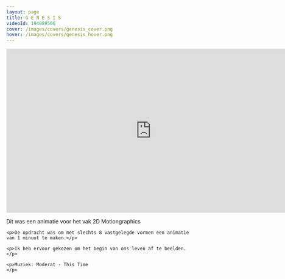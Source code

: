 ```yaml
---
layout: page
title: G E N E S I S
videoId: 194089506
cover: /images/covers/genesis_cover.png
hover: /images/covers/genesis_hover.png
---
```

<iframe src="https://player.vimeo.com/video/194089506" width="760" height="430" frameborder="0" webkitallowfullscreen mozallowfullscreen allowfullscreen class="main-video"></iframe>

<div class= "textbox">
    <p>Dit was een animatie voor het vak 2D Motiongraphics</p>

    <p>De opdracht was om met slechts 8 vastgelegde vormen een animatie van 1 minuut te maken.</p>

    <p>Ik heb ervoor gekozen om het begin van ons leven af te beelden.
    </p>

    <p>Muziek: Moderat - This Time
    </p>
</div>